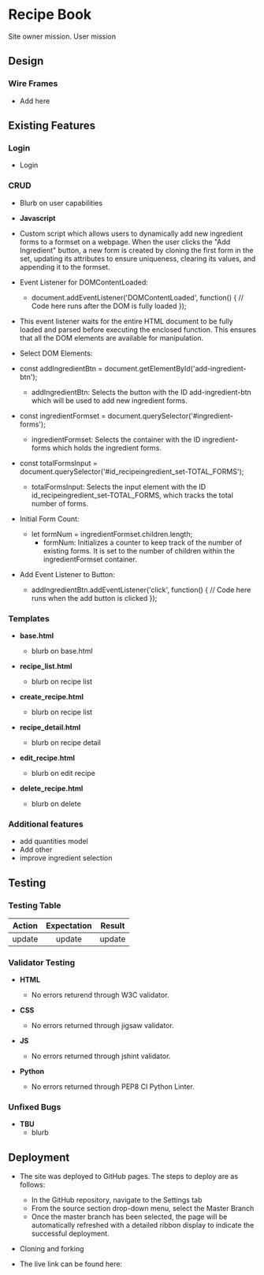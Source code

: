 # Recipe Book

Site owner mission. User mission

## Design

### Wire Frames

- Add here

## Existing Features

### Login

- Login

### CRUD

- Blurb on user capabilities

- __Javascript__
 - Custom script which allows users to dynamically add new ingredient forms to a formset on a webpage. When the user clicks the "Add Ingredient" button, a new form is created by cloning the first form in the set, updating its attributes to ensure uniqueness, clearing its values, and appending it to the formset.

- Event Listener for DOMContentLoaded:
   - document.addEventListener('DOMContentLoaded', function() {
    // Code here runs after the DOM is fully loaded });
 - This event listener waits for the entire HTML document to be fully loaded and parsed before executing the enclosed function. This ensures that all the DOM elements are available for manipulation.

- Select DOM Elements:
 - const addIngredientBtn = document.getElementById('add-ingredient-btn');
     - addIngredientBtn: Selects the button with the ID add-ingredient-btn which will be used to add new ingredient forms.
  - const ingredientFormset = document.querySelector('#ingredient-forms');
     - ingredientFormset: Selects the container with the ID ingredient-forms which holds the ingredient forms.
 - const totalFormsInput = document.querySelector('#id_recipeingredient_set-TOTAL_FORMS');
     - totalFormsInput: Selects the input element with the ID id_recipeingredient_set-TOTAL_FORMS, which tracks the total number of forms.

- Initial Form Count:
  - let formNum = ingredientFormset.children.length;
    - formNum: Initializes a counter to keep track of the number of existing forms. It is set to the number of children within the ingredientFormset container.

- Add Event Listener to Button:
  - addIngredientBtn.addEventListener('click', 
    function() {
    // Code here runs when the add button is clicked
    });





### Templates
- __base.html__

  - blurb on base.html

- __recipe_list.html__
  
  - blurb on recipe list

- __create_recipe.html__
  
  - blurb on recipe list

- __recipe_detail.html__
  
  - blurb on recipe detail

- __edit_recipe.html__
  
  - blurb on edit recipe

- __delete_recipe.html__
  
  - blurb on delete


### Additional features
- add quantities model
- Add other
- improve ingredient selection

## Testing

### Testing Table

| Action    | Expectation | Result | 
| ---------|:-------------------:|----------|
| update | update | update |


### Validator Testing
- __HTML__
  - No errors returend through W3C validator.

- __CSS__
  - No errors returned through jigsaw validator.

- __JS__
  - No errors returned through jshint validator.

- __Python__
  - No errors returned through PEP8 CI Python Linter.


### Unfixed Bugs
- __TBU__
  - blurb


## Deployment

- The site was deployed to GitHub pages. The steps to deploy are as follows:
  - In the GitHub repository, navigate to the Settings tab
  - From the source section drop-down menu, select the Master Branch
  - Once the master branch has been selected, the page will be automatically refreshed with a detailed ribbon display to indicate the successful deployment.

- Cloning and forking

- The live link can be found here: